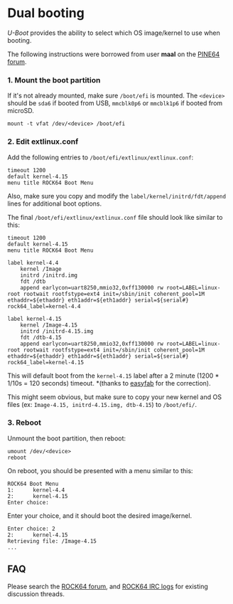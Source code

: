 # Dual booting

_U-Boot_ provides the ability to select which OS image/kernel to use when booting.

The following instructions were borrowed from user **maal** on the [PINE64 forum](https://forum.pine64.org/showthread.php?tid=5363&pid=34795#pid34795).

### 1. Mount the boot partition

If it's not already mounted, make sure `/boot/efi` is mounted. The `<device>` should be `sda6` if booted from USB, `mmcblk0p6` or `mmcblk1p6` if booted from microSD.

```
mount -t vfat /dev/<device> /boot/efi
```

### 2. Edit extlinux.conf

Add the following entries to `/boot/efi/extlinux/extlinux.conf`:

```
timeout 1200
default kernel-4.15
menu title ROCK64 Boot Menu
```

Also, make sure you copy and modify the `label/kernel/initrd/fdt/append` lines for additional boot options.

The final `/boot/efi/extlinux/extlinux.conf` file should look like similar to this:

```
timeout 1200
default kernel-4.15
menu title ROCK64 Boot Menu

label kernel-4.4
    kernel /Image
    initrd /initrd.img
    fdt /dtb
    append earlycon=uart8250,mmio32,0xff130000 rw root=LABEL=linux-root rootwait rootfstype=ext4 init=/sbin/init coherent_pool=1M ethaddr=${ethaddr} eth1addr=${eth1addr} serial=${serial#} rock64_label=kernel-4.4

label kernel-4.15
    kernel /Image-4.15
    initrd /initrd-4.15.img
    fdt /dtb-4.15
    append earlycon=uart8250,mmio32,0xff130000 rw root=LABEL=linux-root rootwait rootfstype=ext4 init=/sbin/init coherent_pool=1M ethaddr=${ethaddr} eth1addr=${eth1addr} serial=${serial#} rock64_label=kernel-4.15
```

This will default boot from the `kernel-4.15` label after a 2 minute (1200 * 1/10s = 120 seconds) timeout. *(thanks to [easyfab](https://forum.pine64.org/showthread.php?tid=5363&pid=34983#pid34983) for the correction).

This might seem obvious, but make sure to copy your new kernel and OS files (ex: `Image-4.15, initrd-4.15.img, dtb-4.15`) to `/boot/efi/`.

### 3. Reboot

Unmount the boot partition, then reboot:

```
umount /dev/<device>
reboot
```

On reboot, you should be presented with a menu similar to this:

```
ROCK64 Boot Menu
1:      kernel-4.4
2:      kernel-4.15
Enter choice:
```

Enter your choice, and it should boot the desired image/kernel.

```
Enter choice: 2
2:      kernel-4.15
Retrieving file: /Image-4.15
...
```

## FAQ

  Please search the [ROCK64 forum](https://forum.pine64.org/forumdisplay.php?fid=85), and [ROCK64 IRC logs](http://irc.pine64.uk/?) for existing discussion threads.
